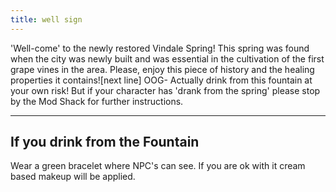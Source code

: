 ```yaml
---
title: well sign
---
```


  'Well-come' to the newly restored Vindale Spring! This spring was found when the city was newly built and was essential in the cultivation of the first grape vines in the area. Please, enjoy this piece of history and the healing properties it contains![next line] 
  OOG- Actually drink from this fountain at your own risk! But if your character has 'drank from the spring' please stop by the Mod Shack for further instructions.

---

## If you drink from the Fountain

Wear a green bracelet where NPC's can see. If you are ok with it cream based makeup will be applied. 